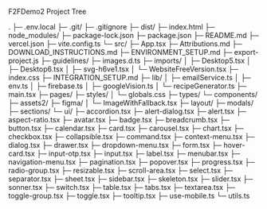 F2FDemo2 Project Tree

.
├─ .env.local
├─ .git/
├─ .gitignore
├─ dist/
├─ index.html
├─ node_modules/
├─ package-lock.json
├─ package.json
├─ README.md
├─ vercel.json
├─ vite.config.ts
└─ src/
├─ App.tsx
├─ Attributions.md
├─ DOWNLOAD_INSTRUCTIONS.md
├─ ENVIRONMENT_SETUP.md
├─ export-project.js
├─ guidelines/
├─ images.d.ts
├─ imports/
│ ├─ Desktop5.tsx
│ ├─ Desktop6.tsx
│ ├─ svg-h6ve1.tsx
│ └─ WebsiteFreeVersion.tsx
├─ index.css
├─ INTEGRATION_SETUP.md
├─ lib/
│ ├─ emailService.ts
│ ├─ env.ts
│ ├─ firebase.ts
│ ├─ googleVision.ts
│ └─ recipeGenerator.ts
├─ main.tsx
├─ pages/
├─ styles/
│ └─ globals.css
├─ types/
└─ components/
├─ assets2/
├─ figma/
│ └─ ImageWithFallback.tsx
├─ layout/
├─ modals/
├─ sections/
└─ ui/
├─ accordion.tsx
├─ alert-dialog.tsx
├─ alert.tsx
├─ aspect-ratio.tsx
├─ avatar.tsx
├─ badge.tsx
├─ breadcrumb.tsx
├─ button.tsx
├─ calendar.tsx
├─ card.tsx
├─ carousel.tsx
├─ chart.tsx
├─ checkbox.tsx
├─ collapsible.tsx
├─ command.tsx
├─ context-menu.tsx
├─ dialog.tsx
├─ drawer.tsx
├─ dropdown-menu.tsx
├─ form.tsx
├─ hover-card.tsx
├─ input-otp.tsx
├─ input.tsx
├─ label.tsx
├─ menubar.tsx
├─ navigation-menu.tsx
├─ pagination.tsx
├─ popover.tsx
├─ progress.tsx
├─ radio-group.tsx
├─ resizable.tsx
├─ scroll-area.tsx
├─ select.tsx
├─ separator.tsx
├─ sheet.tsx
├─ sidebar.tsx
├─ skeleton.tsx
├─ slider.tsx
├─ sonner.tsx
├─ switch.tsx
├─ table.tsx
├─ tabs.tsx
├─ textarea.tsx
├─ toggle-group.tsx
├─ toggle.tsx
├─ tooltip.tsx
├─ use-mobile.ts
└─ utils.ts
